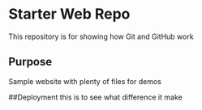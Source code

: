 # Starter Web Repo

This repository is for showing how Git and GitHub work

## Purpose

Sample website with plenty of files for demos

##Deployment
this is to see what difference it make
